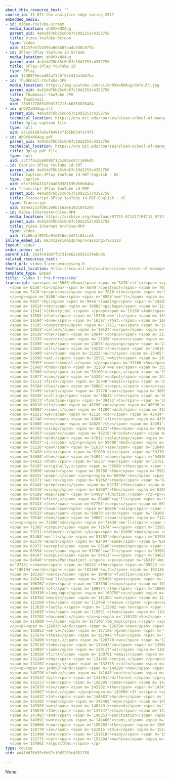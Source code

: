 ```yaml
---
about_this_resource_text: ''
course_id: 15-071-the-analytics-edge-spring-2017
embedded_media:
- id: Video-YouTube-Stream
  media_location: qhOVXxNXAug
  parent_uid: 4e41dd76b35c6d67c10d2253c4352758
  title: Video-YouTube-Stream
  type: Video
  uid: 41157e5fb3594a065b07aadc548c97fb
- id: 3Play-3Play YouTube id-Stream
  media_location: qhOVXxNXAug
  parent_uid: 4e41dd76b35c6d67c10d2253c4352758
  title: 3Play-3Play YouTube id
  type: 3Play
  uid: 13d0979eced02a7348f55e313a16b7ba
- id: Thumbnail-YouTube-JPG
  media_location: https://img.youtube.com/vi/qhOVXxNXAug/default.jpg
  parent_uid: 4e41dd76b35c6d67c10d2253c4352758
  title: Thumbnail-YouTube-JPG
  type: Thumbnail
  uid: 2839f77803189d137213a66263870484
- id: qhOVXxNXAug.srt
  parent_uid: 4e41dd76b35c6d67c10d2253c4352758
  technical_location: https://ocw.mit.edu/courses/sloan-school-of-management/15-071-the-analytics-edge-spring-2017/text-analytics/predictive-coding-bringing-text-analytics-to-the-courtroom-recitation/video-3-pre-processing/video-3-pre-processing-0/qhOVXxNXAug.srt
  title: 3play caption file
  type: null
  uid: e712d1b97a5ef64914f165b65dfe7475
- id: qhOVXxNXAug.pdf
  parent_uid: 4e41dd76b35c6d67c10d2253c4352758
  technical_location: https://ocw.mit.edu/courses/sloan-school-of-management/15-071-the-analytics-edge-spring-2017/text-analytics/predictive-coding-bringing-text-analytics-to-the-courtroom-recitation/video-3-pre-processing/video-3-pre-processing-0/qhOVXxNXAug.pdf
  title: 3play pdf file
  type: null
  uid: 33f7f61c6a8d9bf13510b5cd773e96db
- id: Caption-3Play YouTube id-SRT
  parent_uid: 4e41dd76b35c6d67c10d2253c4352758
  title: Caption-3Play YouTube id-SRT-English - US
  type: Caption
  uid: d5cf166431b71b4089381035d56b84b4
- id: Transcript-3Play YouTube id-PDF
  parent_uid: 4e41dd76b35c6d67c10d2253c4352758
  title: Transcript-3Play YouTube id-PDF-English - US
  type: Transcript
  uid: 884eac53fd0c2e9b7c62e6192197b24d
- id: Video-InternetArchive-MP4
  media_location: https://archive.org/download/MIT15.071S17/MIT15_071S17_Session_5.4.04_300k.mp4
  parent_uid: 4e41dd76b35c6d67c10d2253c4352758
  title: Video-Internet Archive-MP4
  type: Video
  uid: 14c06adf087be91d016de2d72c83ccb8
inline_embed_id: 6834329video3preprocessing57525130
layout: video
order_index: null
parent_uid: 1924c416bffb731966228542170e6c66
related_resources_text: ''
short_url: video-3-pre-processing-0
technical_location: https://ocw.mit.edu/courses/sloan-school-of-management/15-071-the-analytics-edge-spring-2017/text-analytics/predictive-coding-bringing-text-analytics-to-the-courtroom-recitation/video-3-pre-processing/video-3-pre-processing-0
template_type: Embed
title: 'Video 3: Pre-Processing'
transcript: <p><span m='5080'>Now</span> <span m='5470'>it's</span> <span m='5860'>time</span>
  <span m='6250'>to</span> <span m='6640'>construct</span> <span m='7030'>and</span>
  <span m='7420'>preprocess</span> <span m='7810'>the</span> <span m='8200'>corpus.</span>
  </p><p><span m='8590'>So</span> <span m='8929'>we'll</span> <span m='9268'>start</span>
  <span m='9607'>by</span> <span m='9946'>loading</span> <span m='10285'>the</span>
  <span m='10624'>tm</span> <span m='10963'>package</span> <span m='11302'>with</span>
  <span m='11641'>library(tm).</span> </p><p><span m='15180'>And</span> <span m='15382'>now</span>
  <span m='15585'>that</span> <span m='15788'>we'll</span> <span m='15991'>have</span>
  <span m='16194'>done</span> <span m='16397'>that,</span> <span m='16600'>we'll</span>
  <span m='17105'>construct</span> <span m='17611'>a</span> <span m='18116'>variable</span>
  <span m='18622'>called</span> <span m='19127'>corpus</span> <span m='19633'>using</span>
  <span m='20138'>the</span> <span m='20644'>corpus</span> <span m='21150'>and</span>
  <span m='21535'>vector</span> <span m='21920'>source</span> <span m='22305'>functions</span>
  <span m='22690'>and</span> <span m='23075'>passing</span> <span m='23460'>in</span>
  <span m='23845'>all</span> <span m='24230'>the</span> <span m='24615'>emails</span>
  <span m='25000'>in</span> <span m='25232'>our</span> <span m='25465'>data</span>
  <span m='25698'>set,</span> <span m='25931'>which</span> <span m='26164'>is</span>
  <span m='26397'>emails$email.</span> </p><p><span m='31360'>So</span> <span m='31660'>now</span>
  <span m='31960'>that</span> <span m='32260'>we've</span> <span m='32560'>constructed</span>
  <span m='32860'>the</span> <span m='33160'>corpus,</span> <span m='33460'>we</span>
  <span m='33877'>can</span> <span m='34295'>output</span> <span m='34713'>the</span>
  <span m='35131'>first</span> <span m='35548'>email</span> <span m='35966'>in</span>
  <span m='36384'>the</span> <span m='36802'>corpus.</span> </p><p><span m='37220'>We'll</span>
  <span m='37499'>start</span> <span m='37778'>out</span> <span m='38057'>by</span>
  <span m='38336'>calling</span> <span m='38615'>the</span> <span m='38894'>strwrap</span>
  <span m='39173'>function</span> <span m='39452'>to</span> <span m='39731'>get</span>
  <span m='40010'>it</span> <span m='40290'>on</span> <span m='40596'>multiple</span>
  <span m='40902'>lines,</span> <span m='41209'>and</span> <span m='41515'>then</span>
  <span m='41821'>we</span> <span m='42128'>can</span> <span m='42434'>select</span>
  <span m='42740'>the</span> <span m='43047'>first</span> <span m='43353'>element</span>
  <span m='43660'>in</span> <span m='44025'>the</span> <span m='44391'>corpus</span>
  <span m='44756'>using</span> <span m='45122'>the</span> <span m='45487'>double</span>
  <span m='45853'>square</span> <span m='46218'>bracket</span> <span m='46584'>notation</span>
  <span m='46950'>and</span> <span m='47812'>selecting</span> <span m='48675'>element</span>
  <span m='49537'>1.</span> </p><p><span m='50400'>And</span> <span m='50810'>we</span>
  <span m='51220'>can</span> <span m='51630'>see</span> <span m='52040'>that</span>
  <span m='52450'>this</span> <span m='52860'>is</span> <span m='53270'>exactly</span>
  <span m='53680'>the</span> <span m='54094'>same</span> <span m='54508'>email</span>
  <span m='54922'>that</span> <span m='55337'>we</span> <span m='55751'>saw</span>
  <span m='56165'>originally,</span> <span m='56580'>the</span> <span m='57315'>email</span>
  <span m='58050'>about</span> <span m='58785'>the</span> <span m='59520'>working</span>
  <span m='60255'>paper.</span> </p><p><span m='60990'>So</span> <span m='61280'>now</span>
  <span m='61571'>we're</span> <span m='61862'>ready</span> <span m='62153'>to</span>
  <span m='62444'>preprocess</span> <span m='62735'>the</span> <span m='63025'>corpus</span>
  <span m='63316'>using</span> <span m='63607'>the</span> <span m='63898'>tm</span>
  <span m='64189'>map</span> <span m='64480'>function.</span> </p><p><span m='65640'>So</span>
  <span m='66063'>first,</span> <span m='66486'>we'll</span> <span m='66910'>convert</span>
  <span m='67333'>the</span> <span m='67756'>corpus</span> <span m='68180'>to</span>
  <span m='68518'>lowercase</span> <span m='68856'>using</span> <span m='69194'>tm</span>
  <span m='69532'>map</span> <span m='69870'>and</span> <span m='70208'>the</span>
  <span m='70546'>two</span> <span m='70884'>lower</span> <span m='71222'>function.</span>
  </p><p><span m='71560'>So</span> <span m='71838'>we'll</span> <span m='72117'>have</span>
  <span m='72395'>corpus</span> <span m='72674'>=</span> <span m='72952'>tm_map(corpus,</span>
  <span m='73231'>tolower).</span> </p><p><span m='81000'>And</span> <span m='81234'>then</span>
  <span m='81468'>we'll</span> <span m='81702'>do</span> <span m='81936'>the</span>
  <span m='82170'>exact</span> <span m='82404'>same</span> <span m='82638'>thing</span>
  <span m='82872'>except</span> <span m='83106'>removing</span> <span m='83340'>punctuation,</span>
  <span m='83554'>so</span> <span m='83768'>we'll</span> <span m='83982'>have</span>
  <span m='84197'>corpus</span> <span m='84411'>=</span> <span m='84625'>tm_map(corpus,</span>
  <span m='84840'>removePunctuation).</span> </p><p><span m='96310'>We'll</span> <span
  m='97281'>remove</span> <span m='98252'>the</span> <span m='99223'>stop</span> <span
  m='100194'>words</span> <span m='101165'>with</span> <span m='102136'>remove</span>
  <span m='103107'>words</span> <span m='104078'>function</span> <span m='105050'>and</span>
  <span m='105478'>we'll</span> <span m='105906'>pass</span> <span m='106334'>along</span>
  <span m='106762'>the</span> <span m='107190'>stop</span> <span m='107618'>words</span>
  <span m='108046'>of</span> <span m='108474'>the</span> <span m='108902'>English</span>
  <span m='109330'>language</span> <span m='109759'>as</span> <span m='110260'>the</span>
  <span m='110762'>words</span> <span m='111263'>we</span> <span m='111765'>want</span>
  <span m='112266'>to</span> <span m='112768'>remove.</span> </p><p><span m='113270'>And</span>
  <span m='113626'>lastly,</span> <span m='113982'>we're</span> <span m='114338'>going</span>
  <span m='114695'>to</span> <span m='115051'>stem</span> <span m='115407'>the</span>
  <span m='115763'>document.</span> </p><p><span m='116120'>So</span> <span m='116460'>corpus</span>
  <span m='116800'>=</span> <span m='117140'>tm_map(corpus,</span> <span m='117480'>stemDocument).</span>
  </p><p><span m='126030'>And</span> <span m='126304'>now</span> <span m='126578'>that</span>
  <span m='126852'>we've</span> <span m='127126'>gone</span> <span m='127400'>through</span>
  <span m='127674'>those</span> <span m='127948'>four</span> <span m='128222'>preprocessing</span>
  <span m='128496'>steps,</span> <span m='128770'>we</span> <span m='128994'>can</span>
  <span m='129219'>take</span> <span m='129443'>a</span> <span m='129668'>second</span>
  <span m='129893'>look</span> <span m='130117'>at</span> <span m='130342'>the</span>
  <span m='130566'>first</span> <span m='130791'>email</span> <span m='131016'>in</span>
  <span m='131240'>the</span> <span m='131465'>corpus.</span> </p><p><span m='131690'>So</span>
  <span m='132202'>again,</span> <span m='132715'>call</span> <span m='133227'>strwrap(corpusstrwrap(corpus{[1]).</span>
  </p><p><span m='140050'>And</span> <span m='140298'>now</span> <span m='140547'>it</span>
  <span m='140796'>looks</span> <span m='141045'>quite</span> <span m='141293'>a</span>
  <span m='141542'>bit</span> <span m='141791'>different.</span> </p><p><span m='142040'>We</span>
  <span m='142272'>can</span> <span m='142505'>come</span> <span m='142737'>up</span>
  <span m='142970'>to</span> <span m='143202'>the</span> <span m='143435'>top</span>
  <span m='143667'>here.</span> </p><p><span m='143900'>It's</span> <span m='144161'>a</span>
  <span m='144422'>lot</span> <span m='144683'>harder</span> <span m='144944'>to</span>
  <span m='145205'>read</span> <span m='145466'>now</span> <span m='145727'>that</span>
  <span m='145988'>we</span> <span m='146249'>removed</span> <span m='146510'>all</span>
  <span m='146878'>the</span> <span m='147247'>stop</span> <span m='147616'>words</span>
  <span m='147985'>and</span> <span m='148353'>punctuation</span> <span m='148722'>and</span>
  <span m='149091'>word</span> <span m='149460'>stems,</span> <span m='149829'>but</span>
  <span m='150066'>now</span> <span m='150303'>the</span> <span m='150540'>emails</span>
  <span m='150778'>in</span> <span m='151015'>this</span> <span m='151252'>corpus</span>
  <span m='151490'>are</span> <span m='151918'>ready</span> <span m='152347'>for</span>
  <span m='152775'>our</span> <span m='153204'>machine</span> <span m='153632'>learning</span>
  <span m='154061'>algorithms.</span> </p>
type: course
uid: 4e41dd76b35c6d67c10d2253c4352758

---
```

None